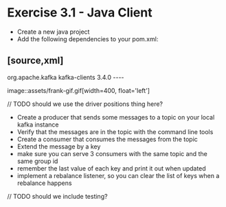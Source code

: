 # Exercise 3.1 - Java Client

* Create a new java project
* Add the following dependencies to your pom.xml:


[source,xml]
----
<dependency>
    <groupId>org.apache.kafka</groupId>
    <artifactId>kafka-clients</artifactId>
    <version>3.4.0</version>
</dependency>
----

image::assets/frank-gif.gif[width=400, float='left']

// TODO should we use the driver positions thing here?
* Create a producer that sends some messages to a topic on your local kafka instance
* Verify that the messages are in the topic with the command line tools
* Create a consumer that consumes the messages from the topic
* Extend the message by a key
* make sure you can serve 3 consumers with the same topic and the same group id
* remember the last value of each key and print it out when updated
* implement a rebalance listener, so you can clear the list of keys when a rebalance happens

// TODO should we include testing?
